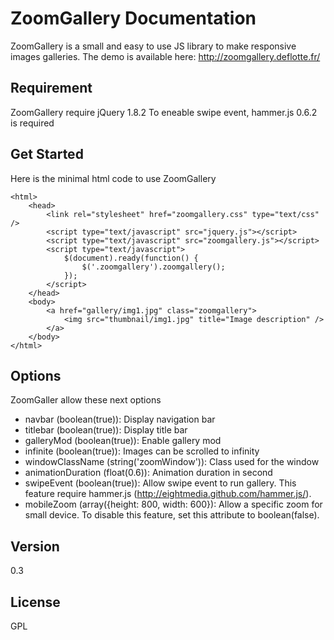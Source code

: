 ZoomGallery Documentation
=========
ZoomGallery is a small and easy to use JS library to make responsive images galleries.
The demo is available here: http://zoomgallery.deflotte.fr/

Requirement
------------
ZoomGallery require jQuery 1.8.2
To eneable swipe event, hammer.js 0.6.2 is required

Get Started
------------

Here is the minimal html code to use ZoomGallery


    <html>
        <head>
            <link rel="stylesheet" href="zoomgallery.css" type="text/css" />
            <script type="text/javascript" src="jquery.js"></script>
            <script type="text/javascript" src="zoomgallery.js"></script>
            <script type="text/javascript">
                $(document).ready(function() {
                    $('.zoomgallery').zoomgallery();
                });
            </script>
        </head>
        <body>
            <a href="gallery/img1.jpg" class="zoomgallery">
                <img src="thumbnail/img1.jpg" title="Image description" />
            </a>
        </body>
    </html>


Options
------------
ZoomGaller allow these next options
 - navbar (boolean(true)): Display navigation bar
 - titlebar (boolean(true)): Display title bar
 - galleryMod (boolean(true)): Enable gallery mod
 - infinite (boolean(true)): Images can be scrolled to infinity
 - windowClassName (string('zoomWindow')): Class used for the window
 - animationDuration (float(0.6)): Animation duration in second
 - swipeEvent (boolean(true)): Allow swipe event to run gallery. This feature require hammer.js (http://eightmedia.github.com/hammer.js/).
 - mobileZoom (array({height: 800, width: 600}): Allow a specific zoom for small device. To disable this feature, set  this attribute to boolean(false).

Version
-

0.3


License
-

GPL

  [Maxence de Flotte]: http://tech.deflotte.fr/
  [@madef_]: http://twitter.com/madef_
  [demo]: http://zoomgallery.deflotte.fr
